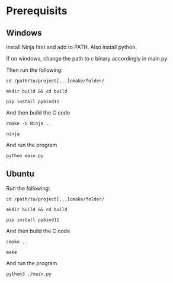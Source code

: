 # Prerequisits 

## Windows 
install Ninja first and add to PATH. Also install python.

If on windows, change the path to c binary accordingly in main.py

Then run the following: 
```
cd /path/to/project[...]cmake/folder/

mkdir build && cd build

pip install pybind11
```
And then build the C code
```
cmake -G Ninja ..

ninja
```

And run the program
```
python main.py
```

## Ubuntu

Run the following: 
```
cd /path/to/project[...]cmake/folder/

mkdir build && cd build

pip install pybind11
```
And then build the C code
```
cmake ..

make
```

And run the program
```
python3 ./main.py
```


